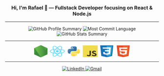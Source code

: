 <h3 align="center">Hi, I'm Rafael 👋 — Fullstack Developer focusing on React & Node.js</h3>

---

<div align="center">

  <!-- Profile Summary Details -->
  <img src="http://github-profile-summary-cards.vercel.app/api/cards/profile-details?username=Reaper2700&theme=darcula" alt="GitHub Profile Summary"/>

  <!-- Most Commit Language -->
  <img src="http://github-profile-summary-cards.vercel.app/api/cards/most-commit-language?username=Reaper2700&theme=darcula" alt="Most Commit Language"/>

  <!-- General Stats -->
  <img src="http://github-profile-summary-cards.vercel.app/api/cards/stats?username=Reaper2700&theme=darcula" alt="GitHub Stats Summary"/>

</div>

---

<div align="center">
  <!-- Tech Stack -->
  <img align="center" alt="Node.js" height="40" width="50" src="https://raw.githubusercontent.com/devicons/devicon/master/icons/nodejs/nodejs-original.svg" />
  <img align="center" alt="React" height="40" width="50" src="https://raw.githubusercontent.com/devicons/devicon/master/icons/react/react-original.svg" />
  <img align="center" alt="Python" height="40" width="50" src="https://raw.githubusercontent.com/devicons/devicon/master/icons/python/python-original.svg" />
  <img align="center" alt="JavaScript" height="40" width="50" src="https://raw.githubusercontent.com/devicons/devicon/master/icons/javascript/javascript-original.svg" />
  <img align="center" alt="CSS" height="40" width="50" src="https://raw.githubusercontent.com/devicons/devicon/master/icons/css3/css3-original.svg" />
  <img align="center" alt="HTML5" height="40" width="50" src="https://raw.githubusercontent.com/devicons/devicon/master/icons/html5/html5-original.svg" />
</div>

---

<div align="center">
  <!-- Social Links -->
  <a href="https://www.linkedin.com/in/rafael-pereira-4b5399232/" target="_blank">
    <img alt="LinkedIn" src="https://img.shields.io/badge/LinkedIn-0077B5?style=for-the-badge&logo=linkedin&logoColor=white" />
  </a>
  <a href="mailto:rafaell_b.p@edu.unifor.br">
    <img alt="Gmail" src="https://img.shields.io/badge/Gmail-D14836?style=for-the-badge&logo=gmail&logoColor=white" />
  </a>
</div>
